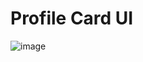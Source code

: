 # Profile Card UI
![image](https://github.com/user-attachments/assets/a05c7810-b93f-46cc-9896-65ab5a3629ee)
